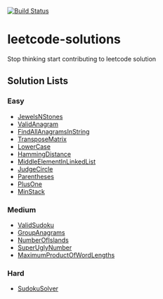 [![Build Status](https://travis-ci.org/pratikpalashikar/leetcode-solutions.svg?branch=master)](https://travis-ci.org/pratikpalashikar/leetcode-solutions)

# leetcode-solutions
Stop thinking start contributing to leetcode solution


## Solution Lists

### Easy 

- [JewelsNStones](https://github.com/pratikpalashikar/leetcode-solutions/blob/master/src/main/java/com/techmisal/easy/JewelsNStones.java)
- [ValidAnagram](https://github.com/harmishlakhani/leetcode-solutions/blob/master/src/main/java/com/techmisal/medium/ValidAnagram.java)
- [FindAllAnagramsInString](https://github.com/harmishlakhani/leetcode-solutions/blob/master/src/main/java/com/techmisal/medium/FindAllAnagramsInString.java)
- [TransposeMatrix](https://github.com/pratikpalashikar/leetcode-solutions/blob/master/src/main/java/com/techmisal/easy/TransposeMatrix.java)
- [LowerCase](https://github.com/pratikpalashikar/leetcode-solutions/blob/master/src/main/java/com/techmisal/easy/LowerCase.java)
- [HammingDistance](https://github.com/pratikpalashikar/leetcode-solutions/blob/master/src/main/java/com/techmisal/easy/HammingDistance.java)
- [MiddleElementInLinkedList](https://github.com/pratikpalashikar/leetcode-solutions/blob/master/src/main/java/com/techmisal/easy/MiddleElement.java)
- [JudgeCircle](https://github.com/pratikpalashikar/leetcode-solutions/blob/master/src/main/java/com/techmisal/easy/JudgeCircle.java)
- [Parentheses](https://github.com/pratikpalashikar/leetcode-solutions/blob/master/src/main/java/com/techmisal/easy/Parentheses.java)
- [PlusOne](https://github.com/pratikpalashikar/leetcode-solutions/blob/master/src/main/java/com/techmisal/easy/PlusOne.java)
- [MinStack](https://github.com/pratikpalashikar/leetcode-solutions/blob/master/src/main/java/com/techmisal/easy/MinStack.java)

### Medium

- [ValidSudoku](https://github.com/pratikpalashikar/leetcode-solutions/blob/master/src/main/java/com/techmisal/medium/ValidSudoku.java)
- [GroupAnagrams](https://github.com/pratikpalashikar/leetcode-solutions/blob/master/src/main/java/com/techmisal/medium/GroupAnagrams.java)
- [NumberOfIslands](https://github.com/pratikpalashikar/leetcode-solutions/blob/master/src/main/java/com/techmisal/medium/NumberOfIslands.java)
- [SuperUglyNumber](https://github.com/pratikpalashikar/leetcode-solutions/blob/master/src/main/java/com/techmisal/medium/SuperUglyNumber.java)
- [MaximumProductOfWordLengths](https://github.com/pratikpalashikar/leetcode-solutions/blob/master/src/main/java/com/techmisal/medium/MaximumProductOfWordLengths.java)

### Hard

- [SudokuSolver](https://github.com/pratikpalashikar/leetcode-solutions/blob/master/src/main/java/com/techmisal/hard/SudokuSolver.java)
